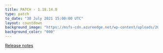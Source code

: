 ```yaml
---
title: PATCH - 1.18.14.0
type: patch
to_date: "30 July 2021 15:00:00 UTC"
layout: countdown
background_image: "https://msfs-cdn.azureedge.net/wp-content/uploads/2021/07/Screenshot-3096-copy.jpg"
background_color: "000"
---
```


<a href="https://forums.flightsimulator.com/t/release-notes-for-hotfix-version-1-18-14-0/429725">Release notes</a>